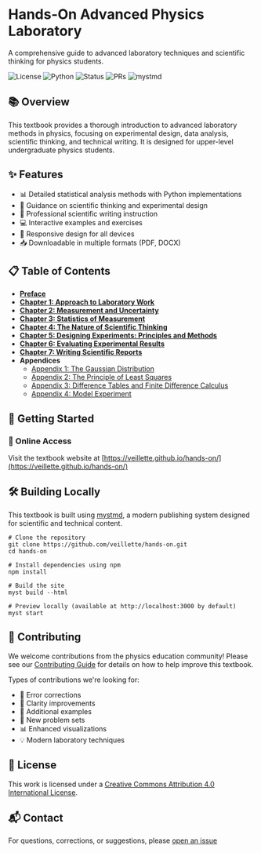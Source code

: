 # Hands-On Advanced Physics Laboratory

A comprehensive guide to advanced laboratory techniques and scientific thinking for physics students.

![License](https://img.shields.io/badge/License-CC--BY--4.0-green)
![Python](https://img.shields.io/badge/Python-3.12%2B-blue)
![Status](https://img.shields.io/badge/Status-Active-brightgreen)
![PRs](https://img.shields.io/badge/PRs-Welcome-brightgreen)
![mystmd](https://img.shields.io/badge/Built%20with-mystmd-8A2BE2)

## 📚 Overview

This textbook provides a thorough introduction to advanced laboratory methods in physics, focusing on experimental design, data analysis, scientific thinking, and technical writing. It is designed for upper-level undergraduate physics students.

## ✨ Features

- 📊 Detailed statistical analysis methods with Python implementations
- 🧠 Guidance on scientific thinking and experimental design
- 📝 Professional scientific writing instruction
- 💻 Interactive examples and exercises
- 📱 Responsive design for all devices
- 📥 Downloadable in multiple formats (PDF, DOCX)

## 📋 Table of Contents

- [**Preface**](https://veillette.github.io/hands-on/content/Preface.html)
- [**Chapter 1: Approach to Laboratory Work**](https://veillette.github.io/hands-on/content/Chapter1.html)
- [**Chapter 2: Measurement and Uncertainty**](https://veillette.github.io/hands-on/content/Chapter2.html)
- [**Chapter 3: Statistics of Measurement**](https://veillette.github.io/hands-on/content/Chapter3.html)
- [**Chapter 4: The Nature of Scientific Thinking**](https://veillette.github.io/hands-on/content/Chapter4.html)
- [**Chapter 5: Designing Experiments: Principles and Methods**](https://veillette.github.io/hands-on/content/Chapter5.html)
- [**Chapter 6: Evaluating Experimental Results**](https://veillette.github.io/hands-on/content/Chapter6.html)
- [**Chapter 7: Writing Scientific Reports**](https://veillette.github.io/hands-on/content/Chapter7.html)
- **Appendices**
  - [Appendix 1: The Gaussian Distribution](https://veillette.github.io/hands-on/content/Appendix1.html)
  - [Appendix 2: The Principle of Least Squares](https://veillette.github.io/hands-on/content/Appendix2.html)
  - [Appendix 3: Difference Tables and Finite Difference Calculus](https://veillette.github.io/hands-on/content/Appendix3.html)
  - [Appendix 4: Model Experiment](https://veillette.github.io/hands-on/content/Appendix4.html)

## 🚀 Getting Started

### 📱 Online Access

Visit the textbook website at [https://veillette.github.io/hands-on/](https://veillette.github.io/hands-on/)

## 🛠️ Building Locally

This textbook is built using [mystmd](https://mystmd.org/), a modern publishing system designed for scientific and technical content.

```console
# Clone the repository
git clone https://github.com/veillette/hands-on.git
cd hands-on

# Install dependencies using npm
npm install

# Build the site
myst build --html

# Preview locally (available at http://localhost:3000 by default)
myst start
```

## 👥 Contributing

We welcome contributions from the physics education community! Please see our [Contributing Guide](CONTRIBUTING.md) for details on how to help improve this textbook.

Types of contributions we're looking for:
- 🐛 Error corrections
- 📖 Clarity improvements
- 🧪 Additional examples
- 📝 New problem sets
- 📊 Enhanced visualizations
- 💡 Modern laboratory techniques


## 📄 License

This work is licensed under a [Creative Commons Attribution 4.0 International License](LICENSE).

## 📬 Contact

For questions, corrections, or suggestions, please [open an issue](https://github.com/veillette/hands-on/issues/new)
